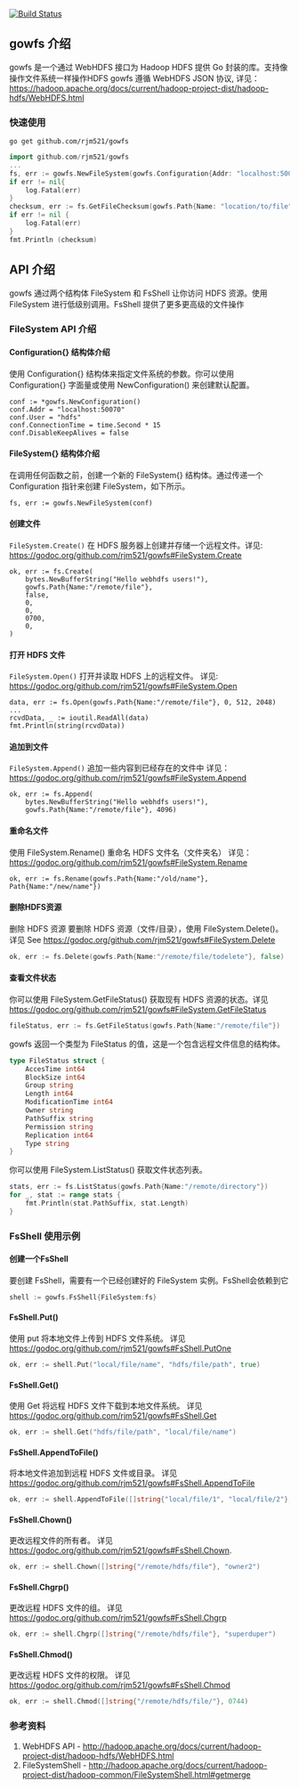 [![Build Status](https://drone.io/github.com/rjm521/gowfs/status.png)](https://drone.io/github.com/rjm521/gowfs/latest)

## gowfs 介绍
 gowfs 是一个通过 WebHDFS 接口为 Hadoop HDFS 提供 Go 封装的库。支持像操作文件系统一样操作HDFS
 gowfs 遵循 WebHDFS JSON 协议, 详见：https://hadoop.apache.org/docs/current/hadoop-project-dist/hadoop-hdfs/WebHDFS.html

### 快速使用
```
go get github.com/rjm521/gowfs
```
```go
import github.com/rjm521/gowfs
...
fs, err := gowfs.NewFileSystem(gowfs.Configuration{Addr: "localhost:50070", User: "hdfs"})
if err != nil{
	log.Fatal(err)
}
checksum, err := fs.GetFileChecksum(gowfs.Path{Name: "location/to/file"})
if err != nil {
	log.Fatal(err)
}
fmt.Println (checksum)
```

## API 介绍
gowfs 通过两个结构体 FileSystem 和 FsShell 让你访问 HDFS 资源。使用 FileSystem 进行低级别调用。FsShell 提供了更多更高级的文件操作

### FileSystem API 介绍
#### Configuration{} 结构体介绍
使用 Configuration{} 结构体来指定文件系统的参数。你可以使用 Configuration{} 字面量或使用 NewConfiguration() 来创建默认配置。

```
conf := *gowfs.NewConfiguration()
conf.Addr = "localhost:50070"
conf.User = "hdfs"
conf.ConnectionTime = time.Second * 15
conf.DisableKeepAlives = false
```

#### FileSystem{} 结构体介绍
在调用任何函数之前，创建一个新的 FileSystem{} 结构体。通过传递一个 Configuration 指针来创建 FileSystem，如下所示。
```
fs, err := gowfs.NewFileSystem(conf)
```

#### 创建文件
`FileSystem.Create()` 在 HDFS 服务器上创建并存储一个远程文件。详见: https://godoc.org/github.com/rjm521/gowfs#FileSystem.Create
```
ok, err := fs.Create(
    bytes.NewBufferString("Hello webhdfs users!"),
	gowfs.Path{Name:"/remote/file"},
	false,
	0,
	0,
	0700,
	0,
)
```

#### 打开 HDFS 文件
 `FileSystem.Open()` 打开并读取 HDFS 上的远程文件。 详见: https://godoc.org/github.com/rjm521/gowfs#FileSystem.Open
```
data, err := fs.Open(gowfs.Path{Name:"/remote/file"}, 0, 512, 2048)
...
rcvdData, _ := ioutil.ReadAll(data)
fmt.Println(string(rcvdData))

```

#### 追加到文件
 `FileSystem.Append()` 追加一些内容到已经存在的文件中  详见： https://godoc.org/github.com/rjm521/gowfs#FileSystem.Append
```
ok, err := fs.Append(
    bytes.NewBufferString("Hello webhdfs users!"),
    gowfs.Path{Name:"/remote/file"}, 4096)
```

#### 重命名文件
 使用 FileSystem.Rename() 重命名 HDFS 文件名（文件夹名） 详见： https://godoc.org/github.com/rjm521/gowfs#FileSystem.Rename
```
ok, err := fs.Rename(gowfs.Path{Name:"/old/name"}, Path{Name:"/new/name"})
```

#### 删除HDFS资源
删除 HDFS 资源 要删除 HDFS 资源（文件/目录），使用 FileSystem.Delete()。详见 See https://godoc.org/github.com/rjm521/gowfs#FileSystem.Delete
```go
ok, err := fs.Delete(gowfs.Path{Name:"/remote/file/todelete"}, false)
```

#### 查看文件状态
你可以使用 FileSystem.GetFileStatus() 获取现有 HDFS 资源的状态。详见 https://godoc.org/github.com/rjm521/gowfs#FileSystem.GetFileStatus

```go
fileStatus, err := fs.GetFileStatus(gowfs.Path{Name:"/remote/file"})
```
gowfs 返回一个类型为 FileStatus 的值，这是一个包含远程文件信息的结构体。
```go
type FileStatus struct {
	AccesTime int64
    BlockSize int64
    Group string
    Length int64
    ModificationTime int64
    Owner string
    PathSuffix string
    Permission string
    Replication int64
    Type string
}
```
你可以使用 FileSystem.ListStatus() 获取文件状态列表。
```go
stats, err := fs.ListStatus(gowfs.Path{Name:"/remote/directory"})
for _, stat := range stats {
    fmt.Println(stat.PathSuffix, stat.Length)
}
```
### FsShell 使用示例
#### 创建一个FsShell
要创建 FsShell，需要有一个已经创建好的 FileSystem 实例。FsShell会依赖到它
```go
shell := gowfs.FsShell{FileSystem:fs}
```
#### FsShell.Put()
使用 put 将本地文件上传到 HDFS 文件系统。 详见 https://godoc.org/github.com/rjm521/gowfs#FsShell.PutOne
```go
ok, err := shell.Put("local/file/name", "hdfs/file/path", true)
```
#### FsShell.Get()
使用 Get 将远程 HDFS 文件下载到本地文件系统。 详见 https://godoc.org/github.com/rjm521/gowfs#FsShell.Get
```go
ok, err := shell.Get("hdfs/file/path", "local/file/name")
```

#### FsShell.AppendToFile()
将本地文件追加到远程 HDFS 文件或目录。 详见 https://godoc.org/github.com/rjm521/gowfs#FsShell.AppendToFile
```go
ok, err := shell.AppendToFile([]string{"local/file/1", "local/file/2"}, "remote/hdfs/path")
```

#### FsShell.Chown()
更改远程文件的所有者。  详见 https://godoc.org/github.com/rjm521/gowfs#FsShell.Chown.
```go
ok, err := shell.Chown([]string{"/remote/hdfs/file"}, "owner2")
```

#### FsShell.Chgrp()
更改远程 HDFS 文件的组。  详见 https://godoc.org/github.com/rjm521/gowfs#FsShell.Chgrp
```go
ok, err := shell.Chgrp([]string{"/remote/hdfs/file"}, "superduper")
```

#### FsShell.Chmod()
更改远程 HDFS 文件的权限。 详见 https://godoc.org/github.com/rjm521/gowfs#FsShell.Chmod
```go
ok, err := shell.Chmod([]string{"/remote/hdfs/file/"}, 0744)
```


### 参考资料
1. WebHDFS API - http://hadoop.apache.org/docs/current/hadoop-project-dist/hadoop-hdfs/WebHDFS.html
2. FileSystemShell - http://hadoop.apache.org/docs/current/hadoop-project-dist/hadoop-common/FileSystemShell.html#getmerge
